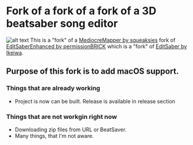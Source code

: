 # Fork of a fork of a fork of a 3D beatsaber song editor
![alt text](https://i.imgur.com/vO2qZxj.png)
This is a "fork" of a [MediocreMapper by squeaksies](https://github.com/squeaksies/MediocreMapper)  fork of [EditSaberEnhanced by permissionBRICK](https://github.com/permissionBRICK/EditSaberEnhanced) which is a "fork" of  [EditSaber by Ikeiwa](https://github.com/Ikeiwa/EditSaber).

## Purpose of this fork is to add macOS support.

### Things that are already working
- Project is now can be built. Release is available in release section

### Things that are not workgin right now
- Downloading zip files from URL or BeatSaver.
- Many things, that I'm not aware.
